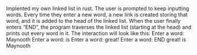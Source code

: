 Implented my own linked list in rust.
The user is prompted to keep inputting words. Every time they enter a new
word, a new link is created storing that word, and it is added to the head of the
linked list.
When the user finally enters “END”, the program traverses the linked list
(starting at the head) and prints out every word in it. The interaction will
look like this:
Enter a word: Maynooth
Enter a word: is
Enter a word: great!
Enter a word: END
great!
is
Maynooth
